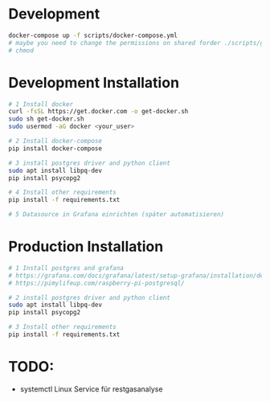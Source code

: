 # Development
```bash
docker-compose up -f scripts/docker-compose.yml
# maybe you need to change the permissions on shared forder ./scripts/grafana 
# chmod
```

# Development Installation 

```bash
# 1 Install docker
curl -fsSL https://get.docker.com -o get-docker.sh
sudo sh get-docker.sh
sudo usermod -aG docker <your_user>

# 2 Install docker-compose
pip install docker-compose

# 3 install postgres driver and python client
sudo apt install libpq-dev
pip install psycopg2

# 4 Install other requirements
pip install -f requirements.txt

# 5 Datasource in Grafana einrichten (später automatisieren)
```



# Production Installation 

```bash
# 1 Install postgres and grafana
# https://grafana.com/docs/grafana/latest/setup-grafana/installation/debian/
# https://pimylifeup.com/raspberry-pi-postgresql/

# 2 install postgres driver and python client
sudo apt install libpq-dev
pip install psycopg2

# 3 Install other requirements
pip install -f requirements.txt
```


# TODO: 
* systemctl Linux Service für restgasanalyse
